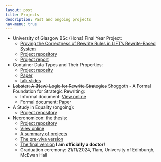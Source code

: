 ```yaml
---
layout: post
title: Projects
description: Past and ongoing projects
nav-menu: true
---
```


* University of Glasgow BSc (Hons) Final Year Project:
    * [Proving the Correctness of Rewrite Rules in LIFT’s Rewrite-Based System](https://xyunknown.github.io/individual-project/)
    * [Project repository](https://github.com/XYUnknown/individual-project)
    * [Project report](https://xyunknown.github.io/individual-project/2335466q.pdf)
* Container Data Types and Their Properties:
    * [Project reposity](https://github.com/XYUnknown/container-project/tree/main/preprocess)
    * [Paper](https://xyunknown.github.io/assets/pdfs/programming2023.pdf)
    * [talk slides](https://xyunknown.github.io/assets/pdfs/talk_programming_2023.pdf)
* ~~Lobster: A (New) Logic for Rewrite Strategies~~ Shoggoth - A Formal Foundation for Strategic Rewriting:
    * Informal document: [View online](https://www.overleaf.com/read/vgxpsywhcnxc)
    * Formal document: [Paper](https://xyunknown.github.io/assets/pdfs/popl2024.pdf)
* A Study in Equality (ongoing):
    * [Project repository](https://github.com/XYUnknown/ASinE)
* Necronomicon: the thesis:
    * [Project repository](https://github.com/XYUnknown/Necronomicon)
    * [View online](https://www.overleaf.com/read/xpxbmzyvjscv#4d2de4)
    * [A summary of projects](https://xyunknown.github.io/assets/pdfs/summary_of_projects.pdf)
    * [The pre-viva version](https://xyunknown.github.io/assets/pdfs/thesis-submission.pdf)
    * [The final version](https://xyunknown.github.io/assets/pdfs/Necronomicon.pdf) **I am officially a doctor!**
    * Graduation ceremony: 21/11/2024, 11am, University of Edinburgh, McEwan Hall